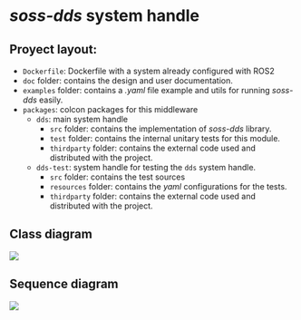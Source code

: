 # *soss-dds* system handle

## Proyect layout:
- `Dockerfile`: Dockerfile with a system already configured with ROS2
- `doc` folder: contains the design and user documentation.
- `examples` folder: contains a *.yaml* file example and utils for running *soss-dds* easily.
- `packages`: colcon packages for this middleware
    - `dds`: main system handle
        - `src` folder: contains the implementation of *soss-dds* library.
        - `test` folder: contains the internal unitary tests for this module.
        - `thirdparty` folder: contains the external code used and distributed with the project.
    - `dds-test`: system handle for testing the `dds` system handle.
        - `src` folder: contains the test sources
        - `resources` folder: contains the *yaml* configurations for the tests.
        - `thirdparty` folder: contains the external code used and distributed with the project.

## Class diagram
![](http://www.plantuml.com/plantuml/png/dLHDYzim4BtxLmpRYzF68RU54Cp2BakFXVHknjAiLwmj6SquD9J-z_f32ALsUsWkaUUzUVDcnl8J2tePkZRBBZSMwhwYrIrvU3WU3lO1FXT52T-6kZNyJluVdCjGi_AcNf4M1VHYbEdHIfOb3t0kYaJ-3oGLpI8B3eSIdfszacVZR1P9AoHJBJB3lP-V6Oo_Bw2SVJFDu2dVWHiplD4K8FU1jtMKUsChPnLjGC721eHwV1R3Tz2lO2sTIp1Mm1kod4vzWYJdmEcmFxDuOvjzuB_SB7P6ZLCQv_7zrbC9udgZU2DZ-G-4Ibmb8p_uRKWghRbAQkQxW7bg30lvIY_5vhnyFD8Uwi6qcdoWWlA4Gf6eKN0cxf8oAvLTCfYuxVknn7WQ3Rs_e608i-ZJQMapT3dfXzhzef7_c0hpAKtVs55y2LTU8l3_PWe8z6bZq14pDXJN0V46z6ASVSQshL5zfB9NKkByUJxBkoVK9NXID2TKIuIhk3z5vahvOZzjEtQRN1yudo6_x3-zlZu-7eyxk8p-Mv8HACjuYrPIm8vvUgUqviq9XyGD2BIUCoU5ltXy8gldZzLl)

## Sequence diagram
![](http://www.plantuml.com/plantuml/png/hLN1YXin3BtxAmPwQG-1dfTcMIWiFHRQMod2iRMxWiGUR4rW-lMrQ2OQ3VMo3Sqbdh6UtlEpf7cex0jFfwFpWNCPChzWWVfoUGove1jR10KQVUBXsrmPJrzyYaUxyLNNzlrqE59jIMsQwL13eSFczUUSpbWgvUGmCV4yn5YTs-y7IiJaZ_JBSziTzdidqeRTlL5qrmId9tgU2ie1wEmPhUJrWw1Niky60A41UF_XzRY2pzIs2yGv-HC5u7d41beeZHchTJ-H9DYoVjhjR7HbprDr4V_A8tu8nXgo1MtzwDZeunaBKtsZZNhBniIEfEzvf715_AkqkfJE6wLfgLbj_zEkEbA2d49FqsraKlUSfGMatfVEtDWz_bckgq-jlQu4fCtLc7Ejm1bQxZLIGnGgkWssOO3b2bLu1xdxyUvZ-pq-_hmNLAF559NsUY9XkAAsjjWJYITF9PyML-HFQUnj5mn8PmI9tvvKuvmkroxfIK7CwhYaM6kJMjptoV8kPbo0boeVkKL2E6WA8rtSY5YvJE7riGWWOINFKlitD8x5Txk_4zYPjXfwo-oSqdPwTWPZjxqUC4NvyhdV)

